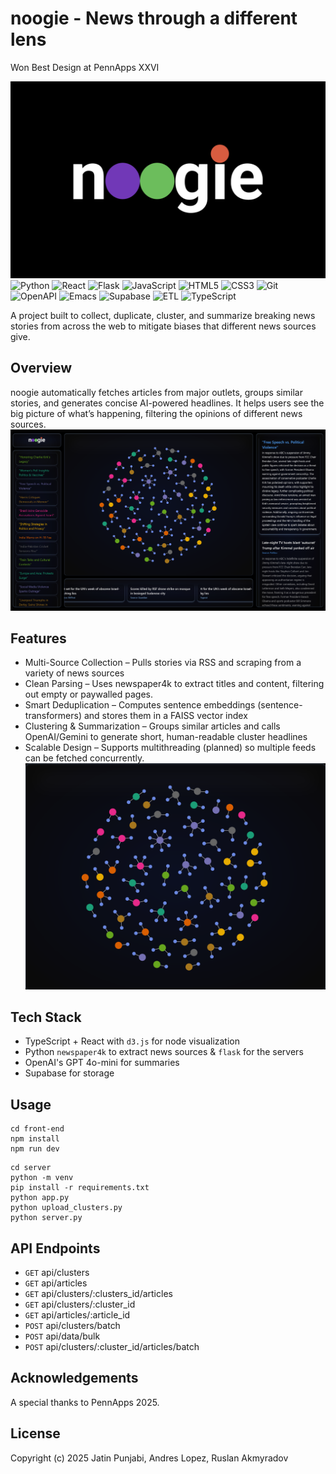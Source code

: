 # noogie - News through a different lens

Won Best Design at PennApps XXVI

!["preview"](assets/noogie.png "Preview")
![Python](https://img.shields.io/badge/-Python-3776AB?style=flat-square&logo=python&logoColor=white)
![React](https://img.shields.io/badge/-React-61DAFB?style=flat-square&logo=react&logoColor=white)
![Flask](https://img.shields.io/badge/-Flask-000000?style=flat-square&logo=flask&logoColor=white)
![JavaScript](https://img.shields.io/badge/-JavaScript-F7DF1E?style=flat-square&logo=javascript&logoColor=black)
![HTML5](https://img.shields.io/badge/-HTML5-E34F26?style=flat-square&logo=html5&logoColor=white)
![CSS3](https://img.shields.io/badge/-CSS3-1572B6?style=flat-square&logo=css3&logoColor=white)
![Git](https://img.shields.io/badge/-Git-F05032?style=flat-square&logo=git&logoColor=white)
![OpenAPI](https://img.shields.io/badge/OpenAPI-6BA539?logo=openapiinitiative&logoColor=white)
![Emacs](https://img.shields.io/badge/Emacs-%237F5AB6.svg?&logo=gnu-emacs&logoColor=white)
![Supabase](https://img.shields.io/badge/Supabase-3FCF8E?logo=supabase&logoColor=fff)
![ETL](https://custom-icon-badges.demolab.com/badge/ETL-9370DB?logo=etl-logo&logoColor=fff)
![TypeScript](https://img.shields.io/badge/TypeScript-3178C6?logo=typescript&logoColor=fff)

A project built to collect, duplicate, cluster, and summarize breaking news stories from across the web to mitigate biases that different news sources give. 

## Overview

noogie automatically fetches articles from major outlets, groups similar stories, and generates concise AI-powered headlines.
It helps users see the big picture of what’s happening, filtering the opinions of different news sources.
!["preview"](assets/fullview.png "Preview")


## Features

* Multi-Source Collection – Pulls stories via RSS and scraping from a variety of news sources
* Clean Parsing – Uses newspaper4k to extract titles and content, filtering out empty or paywalled pages.
* Smart Deduplication – Computes sentence embeddings (sentence-transformers) and stores them in a FAISS vector index
* Clustering & Summarization – Groups similar articles and calls OpenAI/Gemini to generate short, human-readable cluster headlines
* Scalable Design – Supports multithreading (planned) so multiple feeds can be fetched concurrently.
!["preview"](assets/nodes.png "Preview")

## Tech Stack
* TypeScript + React with `d3.js` for node visualization
* Python `newspaper4k` to extract news sources & `flask` for the servers
* OpenAI's GPT 4o-mini for summaries
* Supabase for storage

## Usage
``` 
cd front-end
npm install
npm run dev
```

```
cd server
python -m venv
pip install -r requirements.txt
python app.py
python upload_clusters.py
python server.py
```
## API Endpoints
- `GET` api/clusters
- `GET` api/articles
- `GET` api/clusters/:clusters_id/articles
- `GET` api/clusters/:cluster_id
- `GET` api/articles/:article_id
- `POST` api/clusters/batch
- `POST` api/data/bulk
- `POST` api/clusters/:cluster_id/articles/batch


## Acknowledgements
A special thanks to PennApps 2025.


## License 
Copyright (c) 2025 Jatin Punjabi, Andres Lopez, Ruslan Akmyradov
